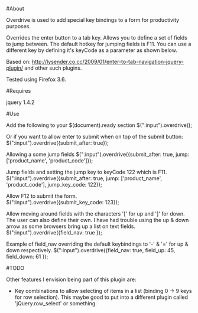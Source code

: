 #About

Overdrive is used to add special key bindings to a form for productivity purposes.

Overrides the enter button to a tab key.
Allows you to define a set of fields to jump between.  The default hotkey for jumping fields is F11.  You can use a different key by defining it's keyCode as a parameter as shown below.

Based on: http://lysender.co.cc/2009/01/enter-to-tab-navigation-jquery-plugin/ and other such plugins.

Tested using Firefox 3.6.

#Requires

jquery 1.4.2

#Use

Add the following to your $(document).ready section
    $(":input").overdrive();

Or if you want to allow enter to submit when on top of the submit button:
    $(":input").overdrive({submit_after: true});

Allowing a some jump fields
    $(":input").overdrive({submit_after: true, jump: ['product_name', 'product_code']});

Jump fields and setting the jump key to keyCode 122 which is F11.
    $(":input").overdrive({submit_after: true, jump: ['product_name', 'product_code'], jump_key_code: 122});

Allow F12 to submit the form.    
    $(":input").overdrive({submit_key_code: 123});

Allow moving around fields with the characters '[' for up and ']' for down.  The user can also define their own.  I have had trouble using the up & down arrow as some browsers bring up a list on text fields.
    $(":input").overdrive({field_nav: true });

Example of field_nav overriding the default keybindings to '-' & '=' for up & down respectively.
    $(":input").overdrive({field_nav: true, field_up: 45, field_down: 61 });
    
#TODO

Other features I envision being part of this plugin are:

* Key combinations to allow selecting of items in a list (binding 0 -> 9 keys for row selection).  This maybe good to put into a different plugin called 'jQuery.row_select' or something.